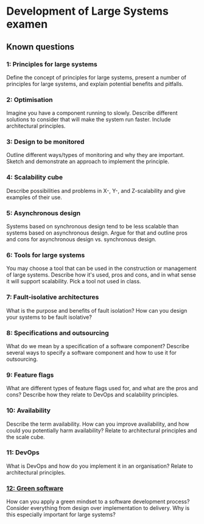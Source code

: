 # Development of Large Systems examen

## Known questions


### 1: Principles for large systems
Define the concept of principles for large systems, present a number of principles for large systems, and explain potential benefits and pitfalls.

### 2: Optimisation

Imagine you have a component running to slowly. Describe different solutions to consider that will make the system run faster. Include architectural principles.

### 3: Design to be monitored

Outline different ways/types of monitoring and why they are important. Sketch and demonstrate an approach to implement the principle.

### 4: Scalability cube

Describe possibilities and problems in X-, Y-, and Z-scalability and give examples of their use.

### 5: Asynchronous design

Systems based on synchronous design tend to be less scalable than systems based on asynchronous design. Argue for that and outline pros and cons for asynchronous design vs. synchronous design.

### 6: Tools for large systems

You may choose a tool that can be used in the construction or management of large systems. Describe how it's used, pros and cons, and in what sense it will support scalability. Pick a tool not used in class.

### 7: Fault-isolative architectures

What is the purpose and benefits of fault isolation? How can you design your systems to be fault isolative?

### 8: Specifications and outsourcing

What do we mean by a specification of a software component? Describe several ways to specify a software component and how to use it for outsourcing.

### 9: Feature flags

What are different types of feature flags used for, and what are the pros and cons? Describe how they relate to DevOps and scalability principles.

### 10: Availability

Describe the term availability. How can you improve availability, and how could you potentially harm availability? Relate to architectural principles and the scale cube.

### 11: DevOps

What is DevOps and how do you implement it in an organisation? Relate to architectural principles.

### [12: Green software](green_software/GREEN_SOFTWARE.md)

How can you apply a green mindset to a software development process? Consider everything from design over implementation to delivery. Why is this especially important for large systems?